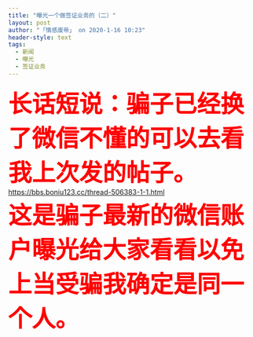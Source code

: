 ```yaml
---
title: "曝光一个做签证业务的（二）"
layout: post
author: "「情感废帝」 on 2020-1-16 10:23"
header-style: text
tags:
  - 新闻
  - 曝光
  - 签证业务
---
```


<head></head>
<body>
 <strong><font size="7"><font color="#ff0000">长话短说：骗子已经换了微信不懂的可以去看我上次发的帖子。 </font></font></strong>
 <a href="https://bbs.boniu123.cc/thread-506383-1-1.html" target="_blank">https://bbs.boniu123.cc/thread-506383-1-1.html</a>
 <br> 
 <strong><font size="7"><font color="#ff0000">这是骗子最新的微信账户曝光给大家看看以免上当受骗我确定是同一个人。</font></font></strong>
 <br>
</body>


